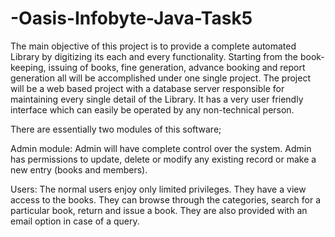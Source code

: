 # -Oasis-Infobyte-Java-Task5




The main objective of this project is to provide a complete automated Library by digitizing its
each and every functionality. Starting from the book-keeping, issuing of books, fine
generation, advance booking and report generation all will be accomplished under one single
project. The project will be a web based project with a database server responsible for
maintaining every single detail of the Library. It has a very user friendly interface which can
easily be operated by any non-technical person.


  There are essentially two modules of this software;



Admin module: Admin will have complete control over the system. Admin has permissions to
update, delete or modify any existing record or make a new entry (books and members). 


 Users: The normal users enjoy only limited privileges. They have a view access to the books.
They can browse through the categories, search for a particular book, return and issue a
book. They are also provided with an email option in case of a query.
